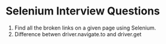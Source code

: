 # Selenium Interview Questions

1. Find all the broken links on a given page using Selenium.
2. Difference betwen driver.navigate.to and driver.get
